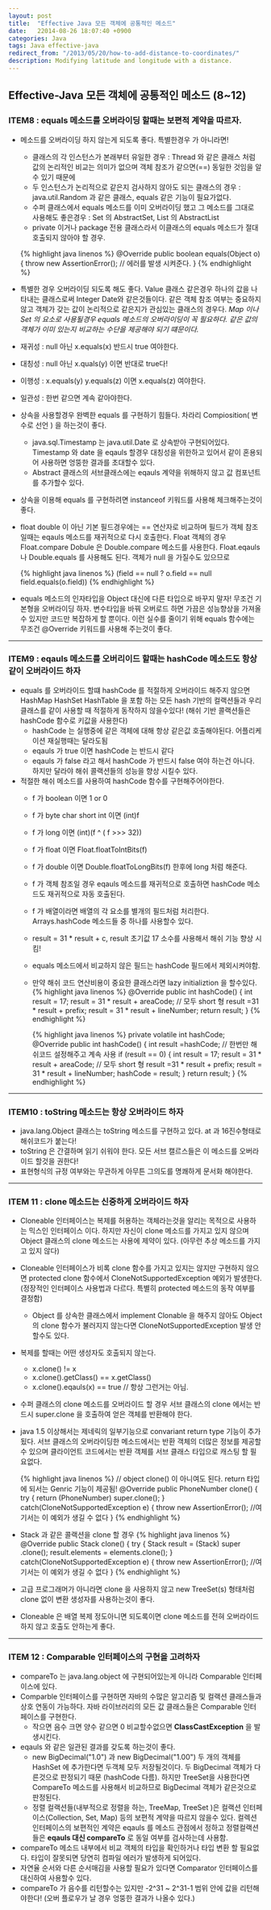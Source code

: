 ```yaml
---
layout: post
title:  "Effective Java 모든 객체에 공통적인 메소드"
date:   22014-08-26 18:07:40 +0900
categories: Java
tags: Java effective-java
redirect_from: "/2013/05/20/how-to-add-distance-to-coordinates/"
description: Modifying latitude and longitude with a distance.
---
```



## Effective-Java 모든 객체에 공통적인 메소드 (8~12)

### ITEM8 : equals 메소드를 오버라이딩 할때는 보편적 계약을 따르자.
- 메소드를 오버라이딩 하지 않는게 되도록 좋다. 특별한경우 가 아니라면!
     - 클래스의 각 인스턴스가 본래부터 유일한 경우 : Thread 와 같은 클래스 처럼 값의 논리적인 비교는 의미가 없으며 객체 참조가 같으면(==) 동일한 것임을 알 수 있기 때문에
     - 두 인스턴스가 논리적으로 같은지 검사하지 않아도 되는 클래스의 경우 : java.util.Random 과 같은 클래스, equals 같은 기능이 필요가없다.
     - 수퍼 클래스에서 equals 메소드를 이미 오버라이딩 했고 그 메소드를 그대로 사용해도 좋은경우 : Set 의 AbstractSet, List 의 AbstractList
     - private 이거나 package 전용 클래스라서 이클래스의 equals 메소드가 절대 호출되지 않아야 할 경우.

     {% highlight java linenos %}
     @Override public boolean equals(Object o){
          throw new AssertionError(); // 에러를 발생 시켜준다.
     }
     {% endhighlight %}

- 특별한 경우 오버라이딩 되도록 해도 좋다. Value 클래스 같은경우 하나의 값을 나타내는 클래스로써 Integer Date와 같은것들이다. 같은 객체 참조 여부는 중요하지 않고 객체가 갖는 값이 논리적으로 같은지가 관심있는 클래스의 경우다. *Map 이나 Set 의 요소로 사용될경우 equals 메소드의 오버라이딩이 꼭 필요하다. 같은 값의 객체가 이미 있는지 비교하는 수단을 제공해야 되기 떄문이다.*
- 재귀성 : null 아닌 x.equals(x) 반드시 true 여야한다.
- 대칭성 : null 아닌 x.quals(y) 이면 반대로 true다!
- 이행성 : x.equals(y) y.equals(z) 이면 x.equals(z) 여야한다.
- 일관성 : 한번 같으면 계속 같아야한다.

- 상속을 사용할경우 완벽한 equals 를 구현하기 힘들다. 차라리 Compiosition( 변수로 선언 ) 을 하는것이 좋다.
     - java.sql.Timestamp 는 java.util.Date 로 상속받아 구현되어있다. Timestamp 와 date 을 eqauls 할경우 대칭성을 위한하고 있어서 같이 혼용되어 사용하면 엉뚱한 결과를 초대할수 있다.
     - Abstract 클래스의 서브클래스에는 eqauls 계약을 위해하지 않고 값 컴포넌트를 추가할수 있다.
- 상속을 이용해 equals 를 구현하려면 instanceof 키워드를 사용해 체크해주는것이 좋다.
- float double 이 아닌 기본 필드경우에는 == 연산자로 비교하며 필드가 객체 참조일때는 eqauls 메소드를 재귀적으로 다시 호출한다. Float 객체의 경우 Float.compare Dobule 은 Double.compare 메소드를 사용한다. Float.eqauls 나 Double.equals 를 사용해도 된다. 객체가 null 을 가질수도 있으므로

     {% highlight java linenos %}
     (field == null ? o.field == null field.equals(o.field))
     {% endhighlight %}
- equals 메소드의 인자타입을 Object 대신에 다른 타입으로 바꾸지 말자! 무조건 기본형을 오버라이딩 하자. 변수타입을 바꿔 오버로드 하면 가끔은 성능향상을 가져올수 있지만 코드만 복잡하게 할 뿐이다. 이런 실수를 줄이기 위해 equals 함수에는 무조건 @Override 키워드를 사용해 주는것이 좋다.

<!-- more -->
___

### ITEM9 : eqauls 메소드를 오버리이드 할때는 hashCode 메소드도 항상 같이 오버라이드 하자
- equals 를 오버라이드 할떄 hashCode 를 적절하게 오버라이드 해주지 않으면 HashMap HashSet HashTable 을 포함 하는 모든 hash 기반의 컬랙션들과 우리 클래스를 같이 사용할 때 적절하게 동작하지 않을수있다! (해쉬 기반 콜랙션들은 hashCode 함수로 키값을 사용한다)
     - hashCode 는 실행중에 같은 객체에 대해 항상 같은값 호출해야된다. 어플리케이션 재실행때는 달라도됨
     - eqauls 가 true 이면 hashCode 는 반드시 같다
     - eqauls 가 false 라고 해서 hashCode 가 반드시 false 여야 하는건 아니다. 하지만 달라야 해쉬 콜랙션들의 성능을 향상 시킬수 있다.
- 적절한 해쉬 메소드를 사용하여 hashCode 함수를 구현해주어야한다.
     - f 가  boolean 이면 1 or 0
     - f 가  byte char short int 이면 (int)f
     - f 가  long 이면 (int)(f ^ ( f >>> 32))
     - f 가  float 이면 Float.floatToIntBits(f)
     - f 가  double 이면 Double.floatToLongBits(f) 한후에 long 처럼 해준다.
     - f 가 객체 참조일 경우 eqauls 메소드를 재귀적으로 호출하면 hashCode 메소드도 재귀적으로 자동 호출된다.
     - f 가 배열이라면 배열의 각 요소를 별개의 필드처럼 처리한다. Arrays.hashCode 메소드들 중 하나를 사용할수 있다.
     - result = 31 * result + c, result 초기값 17 소수를 사용해서 해쉬 기능 향상 시킴!
     - equals 메소드에서 비교하지 않은 필드는 hashCode 필드에서 제외시켜야함.
     - 만약 해쉬 코드 연산비용이 중요한 클래스라면 lazy initializtion 을 할수있다.
       {% highlight java linenos %}
       @Override public int hashCode() {
         int result = 17;
         result = 31 * result + areaCode; // 모두 short 형
         result =31 * result + prefix;
         result = 31 * result + lineNumber;
         return result;
       }
       {% endhighlight %}

       {% highlight java linenos %}
       private volatile int hashCode;
       @Override public int hashCode() {
            int result =hashCode;
            // 한번만  해쉬코드 설정해주고 계속 사용
            if (result == 0) {
              int result = 17;
              result = 31 * result + areaCode; // 모두 short 형
              result =31 * result + prefix;
              result = 31 * result + lineNumber;
              hashCode = result;
            }
            return result;
       }
       {% endhighlight %}
___

### ITEM10 : toString 메소드는 항상 오버라이드 하자
- java.lang.Object 클래스는 toString 메소드를 구현하고 있다. at 과 16진수형태로 해쉬코드가 붙는다!
- toString 은 간결하며 읽기 쉬워야 한다. 모든 서브 캘르스들은 이 메소드를 오버라이드 할것을 권한다!
- 표현형식의 규정 여부와는 무관하게 아무튼 그의도를 명쾌하게 문서화 해야한다.

___

### ITEM 11 : clone 메소드는 신중하게 오버라이드 하자
- Cloneable 인터페이스는 복제를 허용하는 객체라는것을 알리는 목적으로 사용하는 믹스인 인터페이스 이다. 하지만 자신이 clone 메소드를 가지고 있지 않으며 Object 클래스의 clone 메소드는 사용에 제약이 있다. (아무런 추상 메소드를 가지고 있지 않다)
- Cloneable 인터페이스가 비록 clone 함수를 가지고 있지는 않지만 구현하지 않으면 protected clone 함수에서 CloneNotSupportedException 예외가 발생한다.(정장적인 인터페이스 사용법과 다르다. 특별히 protected 메소드의 동작 여부를 결정함)
     - Object 를 상속한 클래스에서 implement Clonable 을 해주지 않아도 Object 의 clone 함수가 불러지지 않는다면 CloneNotSupportedException 발생 안할수도 있다.
- 복제를 할때는 어떤 생성자도 호출되지 않는다.
     - x.clone() != x
     - x.clone().getClass() == x.getClass()
     - x.clone().eqauls(x) == true // 항상 그런거는 아님.
- 수퍼 클래스의 clone 메소드를 오버라이드 할 경우 서브 클래스의 clone 에서는 반드시 super.clone 을 호출하여 얻은 객체를 반환해야 한다.
- java 1.5 이상해서는 제네릭의 일부기능으로 convariant return type 기능이 추가됬다. 서브 클래스의 오버라이딩한 메소드에서는 반환 객체의 더많은 정보를 제공할수 있으며 클라이언트 코드에서는 반환 객체를 서브 클래스 타입으로 캐스팅 할 필요없다.

     {% highlight java linenos %}
     // object clone() 이 아니여도 된다. return 타입에 되서는 Genric 기능이 제공됨!
     @Override public PhoneNumber clone() {
       try {
         return (PhoneNumber) super.clone();
       } catch(CloneNotSupportedException e) {
         throw new AssertionError(); //여기서는 이 예외가 생길 수 없다
     }
     {% endhighlight %}
- Stack 과 같은 콜랙션을 clone 할 경우
     {% highlight java linenos %}
     @Override public Stack clone() {
       try {
         Stack result = (Stack) super .clone();
         result.elements = elements.clone();
       } catch(CloneNotSupportedException e) {
           throw new AssertionError(); //여기서는 이 예외가 생길 수 없다
       }
    {% endhighlight %}
- 고급 프로그래머가 아니라면 clone 을 사용하지 않고 new TreeSet(s) 형태처럼  clone 없이 변환 생성자를 사용하는것이 좋다.
- Cloneable 은 배열 복제 정도아니면 되도록이면 clone 메소드를 전혀 오버라이드 하지 않고 호출도 안하는게 좋다.

___

### ITEM 12 : Comparable 인터페이스의 구현을 고려하자
- compareTo 는 java.lang.object 에 구현되어있는게 아니라 Comparable 인터페이스에 있다.
- Comparble 인터페이스를 구현하면 자바의 수많은 알고리즘 및 컬랙션 클래스들과 상호 연동이 가능하다. 자바 라이브러리의 모든 값 클래스들은 Comparable 인터페이스를 구현한다.
  - 작으면 음수 크면 양수 같으면 0 비교할수없으면 **ClassCastException** 을 발생시킨다.
- eqauls 와 같은 일관된 결과를 갖도록 하는것이 좋다.
     - new BigDecimal("1.0") 과 new BigDecimal("1.00") 두 개의 객체를 HashSet 에 추가한다면 두객체 모두 저장될것이다. 두 BigDecimal 객체가 다른것으로 판정되기 때문 (hashCode 다름). 하지만 TreeSet을 사용한다면 CompareTo 메소드를 사용해서 비교하므로 BigDecimal 객체가 같은것으로 판정된다.
     - 정렬 컬랙션들(내부적으로 정렬을 하는, TreeMap, TreeSet )은 컬랙션 인터페이스(Collection, Set, Map) 등의 보편적 계약을 따르지 않을수 있다. 컬렉션 인터페이스의 보편적인 계약은 eqauls 를 메소드 관점에서 정하고 정렬컬랙션들은 **eqauls 대신 compareTo** 로 동일 여부를 검사하는데 사용함.
- compareTo 메소드 내부에서 비교 객체의 타입을 확인하거나 타입 변환 할 필요없다. 타입이 잘못되면 당연히 컴파일 에러가 발생하게 되어있다.
- 자연율 순서와 다른 순서매김을 사용할 필요가 있다면 Comparator 인터페이스를 대신하여 사용할수 있다.
- compareTo 가 음수를 리턴할수는 있지만 -2^31 ~ 2^31-1 범위 안에 값을 리턴해야한다! (오버 플로우가 날 경우 엉뚱한 결과가 나올수 있다.)
